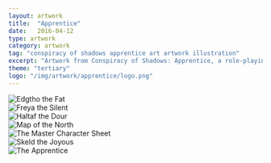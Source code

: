 ```yaml
---
layout: artwork
title:  "Apprentice"
date:   2016-04-12
type: artwork
category: artwork
tag: "conspiracy of shadows apprentice art artwork illustration"
excerpt: "Artwork from Conspiracy of Shadows: Apprentice, a role-playing game."
theme: "tertiary"
logo: "/img/artwork/apprentice/logo.png"
---
```

<div class="image-container">
	<div class="wrapper">
		<section class="artwork">
			<img src="/img/artwork/apprentice/edgtho-fat.jpg" alt="Edgtho the Fat"/>		
		</section>
		<section class="artwork">
			<img src="/img/artwork/apprentice/freya-silent.jpg" alt="Freya the Silent"/>		
		</section>
		<section class="artwork">
			<img src="/img/artwork/apprentice/haltaf-dour.jpg" alt="Haltaf the Dour"/>		
		</section>
		<section class="artwork">
			<img src="/img/artwork/apprentice/map.jpg" alt="Map of the North"/>		
		</section>
		<section class="artwork">
			<img src="/img/artwork/apprentice/the-master.jpg" alt="The Master Character Sheet"/>		
		</section>
		<section class="artwork">
			<img src="/img/artwork/apprentice/skeld-joyous.jpg" alt="Skeld the Joyous"/>		
		</section>
		<section class="artwork">
			<img src="/img/artwork/apprentice/the-apprentice.jpg" alt="The Apprentice"/>		
		</section>
	</div>
</div>